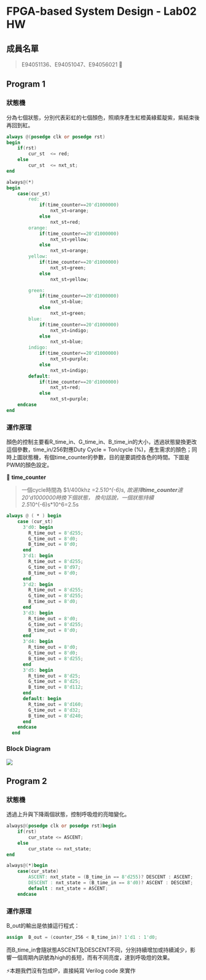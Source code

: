 # FPGA-based System Design - Lab02 HW
## 成員名單
>E94051136、E94051047、E94056021  :love_letter: 
>
## Program 1

### 狀態機
分為七個狀態，分別代表彩虹的七個顏色，照順序產生紅橙黃綠藍靛紫，紫結束後再回到紅。
```verilog
always @(posedge clk or posedge rst)
begin
	if(rst)
		cur_st	<= red;
	else
		cur_st	<= nxt_st;
end

always@(*)
begin
	case(cur_st)
		red:
			if(time_counter==20'd1000000)
				nxt_st=orange;
			else
				nxt_st=red;
		orange:
			if(time_counter==20'd1000000)
				nxt_st=yellow;
			else
				nxt_st=orange;		
		yellow:
			if(time_counter==20'd1000000)
				nxt_st=green;
			else
				nxt_st=yellow;	

		green:
			if(time_counter==20'd1000000)
				nxt_st=blue;
			else
				nxt_st=green;	
		blue:
			if(time_counter==20'd1000000)
				nxt_st=indigo;
			else
				nxt_st=blue;	
		indigo:
			if(time_counter==20'd1000000)
				nxt_st=purple;
			else
				nxt_st=indigo;	
		default:
			if(time_counter==20'd1000000)
				nxt_st=red;
			else
				nxt_st=purple;	
	endcase
end
```
### 運作原理
顏色的控制主要看R_time_in、G_time_in、B_time_in的大小，透過狀態變換更改這個參數，time_in/256對應Duty Cycle = Ton/cycle (%)，產生需求的顏色；同時上圖狀態機，有個time_counter的參數，目的是要調控各色的時間。下圖是PWM的顏色設定。


:mega: **time_counter**

 >一個cycle時間為 $1/400khz =2.5*10^(-6)s,
 		故選擇**time_counter**達20'd1000000時換下個狀態，
 		換句話說，一個狀態持續2.5*10^(-6)s*10^6=2.5s



```verilog
always @ ( * ) begin
    case (cur_st)
      3'd0: begin
        R_time_out = 8'd255;
        G_time_out = 8'd0;
        B_time_out = 8'd0;
      end
      3'd1: begin
        R_time_out = 8'd255;
        G_time_out = 8'd97;
        B_time_out = 8'd0;
      end
      3'd2: begin
        R_time_out = 8'd255;
        G_time_out = 8'd255;
        B_time_out = 8'd0;
      end
      3'd3: begin
        R_time_out = 8'd0;
        G_time_out = 8'd255;
        B_time_out = 8'd0;
      end
	  3'd4: begin
        R_time_out = 8'd0;
        G_time_out = 8'd0;
        B_time_out = 8'd255;
      end
	  3'd5: begin
        R_time_out = 8'd25;
        G_time_out = 8'd25;
        B_time_out = 8'd112;
      end
      default: begin
        R_time_out = 8'd160;
        G_time_out = 8'd32;
        B_time_out = 8'd240;
      end
    endcase
  end
```
### Block Diagram
![](https://i.imgur.com/kq4WMnH.png)


## Program 2
### 狀態機
透過上升與下降兩個狀態，控制呼吸燈的亮暗變化。
```verilog
always@(posedge clk or posedge rst)begin
	if(rst)
		cur_state <= ASCENT;
	else
		cur_state <= nxt_state;
end

always@(*)begin
	case(cur_state)
		ASCENT: nxt_state = (B_time_in == 8'd255)? DESCENT : ASCENT;
		DESCENT : nxt_state = (B_time_in == 8'd0)? ASCENT : DESCENT;
		default : nxt_state = ASCENT;
	endcase
```
### 運作原理
B_out的輸出是依據這行程式：
```verilog
assign	B_out = (counter_256 < B_time_in)? 1'd1 : 1'd0;
```
而B_time_in會隨狀態ASCENT及DESCENT不同，分別持續增加或持續減少，影響一個周期內訊號為high的長短，而有不同亮度，達到呼吸燈的效果。


:zap:本題我們沒有包成IP，直接純寫 Verilog code 來實作

